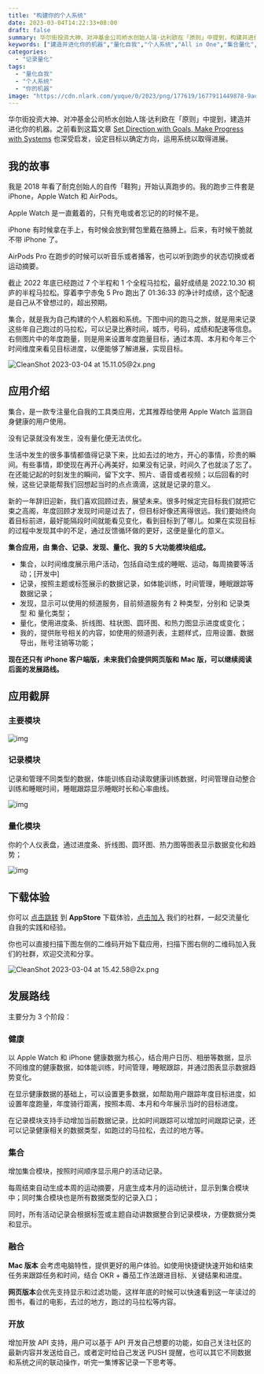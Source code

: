 ```yaml
---
title: "构建你的个人系统"
date: 2023-03-04T14:22:33+08:00
draft: false
summary: 华尔街投资大神、对冲基金公司桥水创始人瑞·达利欧在「原则」中提到，构建并进化你的机器。之前看到文章 Set Direction with Goals, Make Progress with Systems 也深受启发，设定目标以确定方向，运用系统以取得进展。集合，就是我为自己构建的个人机器和系统。
keywords: ["建造并进化你的机器","量化自我","个人系统","All in One","集合量化","记录量化","跑步三件套","没有记录就没有发生","没有量化便无法优化","Gyroscope"]
categories:
  - "记录量化"
tags:
  - "量化自我"
  - "个人系统"
  - "你的机器"
image: "https://cdn.nlark.com/yuque/0/2023/png/177619/1677911449878-9ade2a1e-b930-4624-9581-ffdd21f86221.png"
---
```


华尔街投资大神、对冲基金公司桥水创始人瑞·达利欧在「原则」中提到，建造并进化你的机器。之前看到这篇文章 [Set Direction with Goals, Make Progress with Systems](https://ashleyjanssen.com/set-direction-with-goals-make-progress-with-systems/) 也深受启发，设定目标以确定方向，运用系统以取得进展。

## 我的故事

我是 2018 年看了耐克创始人的自传「鞋狗」开始认真跑步的。我的跑步三件套是 iPhone，Apple Watch 和 AirPods。

Apple Watch 是一直戴着的，只有充电或者忘记的的时候不是。

iPhone 有时候拿在手上，有时候会放到臂包里戴在胳膊上。后来，有时候干脆就不带 iPhone 了。

AirPods Pro 在跑步的时候可以听音乐或者播客，也可以听到跑步的状态切换或者运动摘要。

截止 2022 年底已经跑过 7 个半程和 1 个全程马拉松，最好成绩是 2022.10.30 桐庐的半程马拉松。穿着李宁赤兔 5 Pro 跑出了 01:36:33 的净计时成绩，这个配速是自己从不曾想过的，超出预期。

集合，就是我为自己构建的个人机器和系统。下图中间的跑马之旅，就是用来记录这些年自己跑过的马拉松，可以记录比赛时间，城市，号码，成绩和配速等信息。右侧图片中的年度跑量，则是用来设置年度跑量目标，通过本周、本月和今年三个时间维度来看见目标进度，以便能够了解进展，实现目标。

![CleanShot 2023-03-04 at 15.11.05@2x.png](https://cdn.nlark.com/yuque/0/2023/png/177619/1677913899734-d7c6b570-df79-4366-816c-f61d5327a4e0.png?x-oss-process=image%2Fresize%2Cw_1500%2Climit_0)

## 应用介绍

集合，是一款专注量化自我的工具类应用，尤其推荐给使用 Apple Watch 监测自身健康的用户使用。

没有记录就没有发生，没有量化便无法优化。

生活中发生的很多事情都值得记录下来，比如去过的地方，开心的事情，珍贵的瞬间。有些事情，即使现在再开心再美好，如果没有记录，时间久了也就淡了忘了。在还能记起的时刻发生的瞬间，留下文字、照片、语音或者视频；以后回看的时候，这些记录能帮我们回想起当时的点点滴滴，这就是记录的意义。

新的一年辞旧迎新，我们喜欢回顾过去，展望未来。很多时候定完目标我们就把它束之高阁，年度回顾才发现时间是过去了，但目标好像还离得很远。我们要始终向着目标前进，最好能隔段时间就能看见变化，看到目标到了哪儿。如果在实现目标的过程中发现其中的不足，通过反馈循环做的更好，这便是量化的意义。

**集合应用，由 集合、记录、发现、量化、我的 5 大功能模块组成。**

- 集合，以时间维度展示用户活动，包括自动生成的睡眠、运动，每周摘要等活动；[开发中]
- 记录，按照主题或标签展示的数据记录，如体能训练，时间管理，睡眠跟踪等数据记录；
- 发现，显示可以使用的频道服务，目前频道服务有 2 种类型，分别和 记录类型 和 量化类型；
- 量化，使用进度条、折线图、柱状图、圆环图、和热力图显示进度或变化；
- 我的，提供账号相关的内容，如使用的频道列表，主题样式，应用设置、数据导出，账号注销等功能；

**现在还只有 iPhone 客户端版，未来我们会提供网页版和 Mac 版，可以继续阅读后面的发展路线。**

## 应用截屏

### 主要模块

![img](https://cdn.nlark.com/yuque/0/2023/png/177619/1677911449878-9ade2a1e-b930-4624-9581-ffdd21f86221.png)

### 记录模块

记录和管理不同类型的数据，体能训练自动读取健康训练数据，时间管理自动整合训练和睡眠时间，睡眠跟踪显示睡眠时长和心率曲线。

![img](https://cdn.nlark.com/yuque/0/2023/png/177619/1677911574722-f742a7bd-21aa-4088-935c-e7651f2ca151.png)

### 量化模块

你的个人仪表盘，通过进度条、折线图、圆环图、热力图等图表显示数据变化和趋势；

![img](https://cdn.nlark.com/yuque/0/2023/png/177619/1677911853470-d3c5b255-5911-4afd-8502-97eaf7e56e66.png)

## 下载体验

你可以 [点击跳转](https://t.cmcn.me/app) 到 **AppStore** 下载体验，[点击加入](https://t.me/qscircle) 我们的社群，一起交流量化自我的实践和经验。

你也可以直接扫描下图左侧的二维码开始下载应用，扫描下图右侧的二维码加入我们的社群，欢迎交流和分享。

![CleanShot 2023-03-04 at 15.42.58@2x.png](https://cdn.nlark.com/yuque/0/2023/png/177619/1677915805997-65fd180b-1446-4cf1-940f-d7432f2d77ad.png?x-oss-process=image%2Fresize%2Cw_1500%2Climit_0)

## 发展路线

主要分为 3 个阶段：

### 健康

以 Apple Watch 和 iPhone 健康数据为核心，结合用户日历、相册等数据，显示不同维度的健康数据，如体能训练，时间管理，睡眠跟踪，并通过图表显示数据趋势变化。

在显示健康数据的基础上，可以设置更多数据，如帮助用户跟踪年度目标进度，如设置年度跑量，年度骑行距离，按照本周、本月和今年展示当时的目标进度。

在记录模块支持手动增加当前数据记录，比如时间跟踪可以增加时间跟踪记录，还可以记录健康相关的数据类型，如跑过的马拉松，去过的地方等。

### 集合

增加集合模块，按照时间顺序显示用户的活动记录。

每周结束自动生成本周的运动摘要，月底生成本月的运动统计，显示到集合模块中；同时集合模块也是所有数据类型的记录入口；

同时，所有活动记录会根据标签或主题自动讲数据整合到记录模块，方便数据分类和显示。

### 融合

**Mac 版本** 会考虑电脑特性，提供更好的用户体验。如使用快捷键快速开始和结束任务来跟踪任务和时间，结合 OKR + 番茄工作法跟进目标、关键结果和进度。

**网页版本**会优先支持显示和过滤功能，这样年底的时候可以快速看到这一年读过的图书，看过的电影，去过的地方，跑过的马拉松等内容。

### 开放

增加开放 API 支持，用户可以基于 API 开发自己想要的功能，如自己关注社区的最新内容并发送给自己，或者定时给自己发送 PUSH 提醒，也可以其它不同数据和系统之间的联动操作，听完一集博客记录一下思考等。